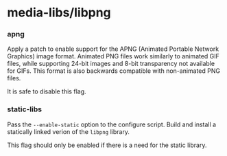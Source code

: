 # media-libs/libpng

### apng
Apply a patch to enable support for the APNG (Animated Portable Network Graphics) image format. Animated PNG files work similarly to animated GIF files, while supporting 24-bit images and 8-bit transparency not available for GIFs. This format is also backwards compatible with non-animated PNG files.

It is safe to disable this flag.

### static-libs
Pass the `--enable-static` option to the configure script. Build and install a statically linked verion of the `libpng` library.

This flag should only be enabled if there is a need for the static library.
